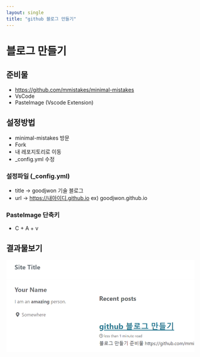 ```yaml
---
layout: single
title: "github 블로그 만들기"
---
```


# 블로그 만들기 
## 준비물
- https://github.com/mmistakes/minimal-mistakes
- VsCode
- PasteImage (Vscode Extension)

## 설정방법
- minimal-mistakes 방문
- Fork
- 내 레포지토리로 이동
- _config.yml 수정


### 설정파일 (_config.yml)
- title -> goodjwon 기술 블로그
- url -> https://내아이디.github.io ex) goodjwon.github.io

### PasteImage 단축키
- C + A + v


## 결과물보기
![](/assets/images/2023-02-12-16-17-22.png)

